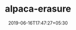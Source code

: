 ---
title: "alpaca-erasure"
date: 2019-06-16T17:47:27+05:30
type: "organisations"
org_name: "Alpaca"
repo_desc: "Example script to generate Erasure data"
repo_link: https://github.com/alpacahq/alpaca-erasure


---
